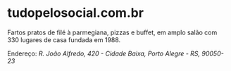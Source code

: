 # tudopelosocial.com.br

Fartos pratos de filé à parmegiana, pizzas e buffet, em amplo salão com 330
lugares de casa fundada em 1988.


Endereço: *R. João Alfredo, 420 - Cidade Baixa, Porto Alegre - RS, 90050-23*